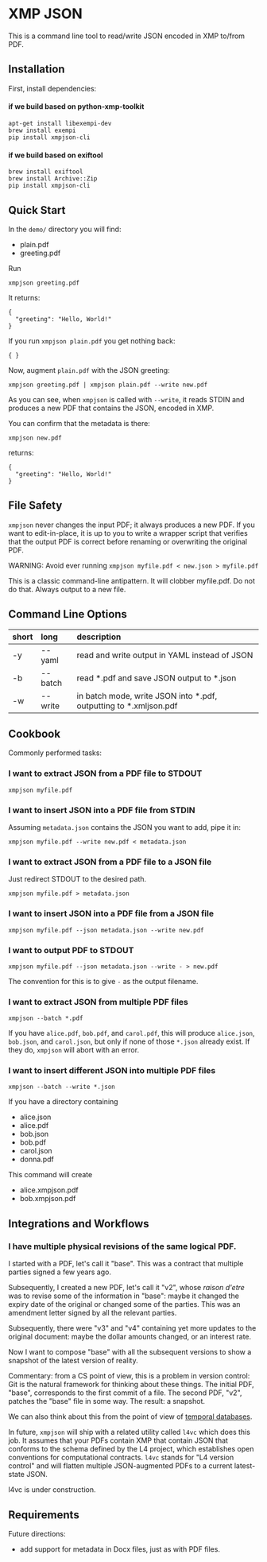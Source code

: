 # XMP JSON

This is a command line tool to read/write JSON encoded in XMP to/from PDF.

## Installation

First, install dependencies:

#### if we build based on python-xmp-toolkit

    apt-get install libexempi-dev
    brew install exempi
    pip install xmpjson-cli

#### if we build based on exiftool

    brew install exiftool
    brew install Archive::Zip
    pip install xmpjson-cli

## Quick Start

In the `demo/` directory you will find:
- plain.pdf
- greeting.pdf

Run

    xmpjson greeting.pdf
    
It returns:

    {
      "greeting": "Hello, World!"
    }

If you run `xmpjson plain.pdf` you get nothing back:

    { }
    
Now, augment `plain.pdf` with the JSON greeting:

    xmpjson greeting.pdf | xmpjson plain.pdf --write new.pdf

As you can see, when `xmpjson` is called with `--write`, it reads
STDIN and produces a new PDF that contains the JSON, encoded in XMP.

You can confirm that the metadata is there:

    xmpjson new.pdf
    
returns:

    {
      "greeting": "Hello, World!"
    }

## File Safety

`xmpjson` never changes the input PDF; it always produces a new PDF.
If you want to edit-in-place, it is up to you to write a wrapper
script that verifies that the output PDF is correct before renaming or
overwriting the original PDF.

WARNING: Avoid ever running `xmpjson myfile.pdf < new.json > myfile.pdf`

This is a classic command-line antipattern. It will clobber myfile.pdf. Do not do that. Always output to a new file.

## Command Line Options

| short | long    | description                                                       |
|:------|:--------|:------------------------------------------------------------------|
| -y    | --yaml  | read and write output in YAML instead of JSON                     |
| -b    | --batch | read *.pdf and save JSON output to *.json                         |
| -w    | --write | in batch mode, write JSON into *.pdf, outputting to *.xmljson.pdf |

## Cookbook

Commonly performed tasks:

### I want to extract JSON from a PDF file to STDOUT

    xmpjson myfile.pdf
    
### I want to insert JSON into a PDF file from STDIN

Assuming `metadata.json` contains the JSON you want to add, pipe it in:

    xmpjson myfile.pdf --write new.pdf < metadata.json

### I want to extract JSON from a PDF file to a JSON file

Just redirect STDOUT to the desired path.

    xmpjson myfile.pdf > metadata.json

### I want to insert JSON into a PDF file from a JSON file

    xmpjson myfile.pdf --json metadata.json --write new.pdf
    
### I want to output PDF to STDOUT

    xmpjson myfile.pdf --json metadata.json --write - > new.pdf

The convention for this is to give `-` as the output filename.

### I want to extract JSON from multiple PDF files

    xmpjson --batch *.pdf
    
If you have `alice.pdf`, `bob.pdf`, and `carol.pdf`, this will produce `alice.json`, `bob.json`, and `carol.json`, but only if none of those `*.json` already exist. If they do, `xmpjson` will abort with an error.

### I want to insert different JSON into multiple PDF files

    xmpjson --batch --write *.json
    
If you have a directory containing

- alice.json
- alice.pdf
- bob.json
- bob.pdf
- carol.json
- donna.pdf

This command will create

- alice.xmpjson.pdf
- bob.xmpjson.pdf

## Integrations and Workflows

### I have multiple physical revisions of the same logical PDF.

I started with a PDF, let's call it "base". This was a contract that
multiple parties signed a few years ago.

Subsequently, I created a new PDF, let's call it "v2", whose _raison
d'etre_ was to revise some of the information in "base": maybe it
changed the expiry date of the original or changed some of the
parties. This was an amendment letter signed by all the relevant
parties.

Subsequently, there were "v3" and "v4" containing yet more updates to
the original document: maybe the dollar amounts changed, or an
interest rate.

Now I want to compose "base" with all the subsequent versions to show
a snapshot of the latest version of reality.

Commentary: from a CS point of view, this is a problem in version
control: Git is the natural framework for thinking about these things.
The initial PDF, "base", corresponds to the first commit of a file.
The second PDF, "v2", patches the "base" file in some way. The result:
a snapshot.

We can also think about this from the point of view of [temporal databases](https://en.wikipedia.org/wiki/Temporal_database).

In future, `xmpjson` will ship with a related utility called `l4vc`
which does this job. It assumes that your PDFs contain XMP that
contain JSON that conforms to the schema defined by the L4 project,
which establishes open conventions for computational contracts. `l4vc`
stands for "L4 version control" and will flatten multiple
JSON-augmented PDFs to a current latest-state JSON.

l4vc is under construction.

## Requirements

Future directions:

- add support for metadata in Docx files, just as with PDF files.




